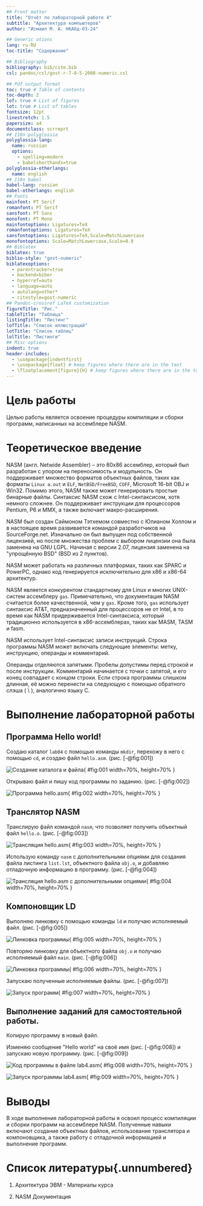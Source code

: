 ```yaml
---
## Front matter
title: "Отчёт по лабораторной работе 4"
subtitle: "Архитектура компьютеров"
author: "Исмаил М. А. НКАбд-03-24"

## Generic otions
lang: ru-RU
toc-title: "Содержание"

## Bibliography
bibliography: bib/cite.bib
csl: pandoc/csl/gost-r-7-0-5-2008-numeric.csl

## Pdf output format
toc: true # Table of contents
toc-depth: 2
lof: true # List of figures
lot: true # List of tables
fontsize: 12pt
linestretch: 1.5
papersize: a4
documentclass: scrreprt
## I18n polyglossia
polyglossia-lang:
  name: russian
  options:
	- spelling=modern
	- babelshorthands=true
polyglossia-otherlangs:
  name: english
## I18n babel
babel-lang: russian
babel-otherlangs: english
## Fonts
mainfont: PT Serif
romanfont: PT Serif
sansfont: PT Sans
monofont: PT Mono
mainfontoptions: Ligatures=TeX
romanfontoptions: Ligatures=TeX
sansfontoptions: Ligatures=TeX,Scale=MatchLowercase
monofontoptions: Scale=MatchLowercase,Scale=0.9
## Biblatex
biblatex: true
biblio-style: "gost-numeric"
biblatexoptions:
  - parentracker=true
  - backend=biber
  - hyperref=auto
  - language=auto
  - autolang=other*
  - citestyle=gost-numeric
## Pandoc-crossref LaTeX customization
figureTitle: "Рис."
tableTitle: "Таблица"
listingTitle: "Листинг"
lofTitle: "Список иллюстраций"
lotTitle: "Список таблиц"
lolTitle: "Листинги"
## Misc options
indent: true
header-includes:
  - \usepackage{indentfirst}
  - \usepackage{float} # keep figures where there are in the text
  - \floatplacement{figure}{H} # keep figures where there are in the text
---
```


# Цель работы

Целью работы является освоение процедуры компиляции и сборки программ, написанных на ассемблере NASM.

# Теоретическое введение

NASM (англ. Netwide Assembler) – это 80x86 ассемблер, который был разработан с упором на переносимость и модульность. Он поддерживает множество форматов объектных файлов, таких как форматы `Linux a.out` и `ELF`, `NetBSD/FreeBSD`, `COFF`, Microsoft 16-bit OBJ и Win32. Помимо этого, NASM также может генерировать простые бинарные файлы. Синтаксис NASM схож с Intel-синтаксисом, хотя немного сложнее. Он поддерживает инструкции для процессоров Pentium, P6 и MMX, а также включает макро-расширения.

NASM был создан Саймоном Тэтхемом совместно с Юлианом Холлом и в настоящее время развивается командой разработчиков на SourceForge.net. Изначально он был выпущен под собственной лицензией, но после множества проблем с выбором лицензии она была заменена на GNU LGPL. Начиная с версии 2.07, лицензия заменена на "упрощённую BSD" (BSD из 2 пунктов).

NASM может работать на различных платформах, таких как SPARC и PowerPC, однако код генерируется исключительно для x86 и x86-64 архитектур.

NASM является конкурентом стандартному для Linux и многих UNIX-систем ассемблеру `gas`. Примечательно, что документация NASM считается более качественной, чем у `gas`. Кроме того, `gas` использует синтаксис AT&T, предназначенный для процессоров не от Intel, в то время как NASM придерживается Intel-синтаксиса, который традиционно используется в x86-ассемблерах, таких как MASM, TASM и fasm.

NASM использует Intel-синтаксис записи инструкций. Строка программы NASM может включать следующие элементы: метку, инструкцию, операнды и комментарий.

Операнды отделяются запятыми. Пробелы допустимы перед строкой и после инструкции. Комментарий начинается с точки с запятой, и его конец совпадает с концом строки. Если строка программы слишком длинная, её можно перенести на следующую с помощью обратного слэша ( \ ), аналогично языку C.

# Выполнение лабораторной работы

## Программа Hello world!

Создаю каталог `lab04` с помощью команды `mkdir`, перехожу в него с помощью `cd`, и создаю файл `hello.asm`. (рис. [-@fig:001])

![Создание каталога и файла](image/01.png){ #fig:001 width=70%, height=70% }

Открываю файл и пишу код программы по заданию. (рис. [-@fig:002])

![Программа hello.asm](image/02.png){ #fig:002 width=70%, height=70% }

## Транслятор NASM 

Транслирую файл командой `nasm`, что позволяет получить объектный файл `hello.o`. (рис. [-@fig:003])

![Трансляция hello.asm](image/03.png){ #fig:003 width=70%, height=70% }

Использую команду `nasm` с дополнительными опциями для создания файла листинга `list.lst`, объектного файла `obj.o`, и добавляю отладочную информацию в программу. (рис. [-@fig:004])

![Трансляция hello.asm с дополнительными опциями](image/04.png){ #fig:004 width=70%, height=70% }

## Компоновщик LD

Выполняю линковку с помощью команды `ld` и получаю исполняемый файл. (рис. [-@fig:005])

![Линковка программы](image/05.png){ #fig:005 width=70%, height=70% }

Повторяю линковку для объектного файла `obj.o` и получаю исполняемый файл `main`. (рис. [-@fig:006])

![Линковка программы](image/06.png){ #fig:006 width=70%, height=70% }

Запускаю полученные исполняемые файлы. (рис. [-@fig:007])

![Запуск программ](image/07.png){ #fig:007 width=70%, height=70% }

## Выполнение заданий для самостоятельной работы.

Копирую программу в новый файл.

Изменяю сообщение "Hello world" на своё имя (рис. [-@fig:008]) и запускаю новую программу. (рис. [-@fig:009])

![Код программы в файле lab4.asm](image/08.png){ #fig:008 width=70%, height=70% }

![Запуск программы lab4.asm](image/09.png){ #fig:009 width=70%, height=70% }

# Выводы

В ходе выполнения лабораторной работы я освоил процесс компиляции и сборки программ на ассемблере NASM. Полученные навыки включают создание объектных файлов, использование транслятора и компоновщика, а также работу с отладочной информацией и выполнение программ.

# Список литературы{.unnumbered}

1. Архитектура ЭВМ - Материалы курса

2. NASM Документация